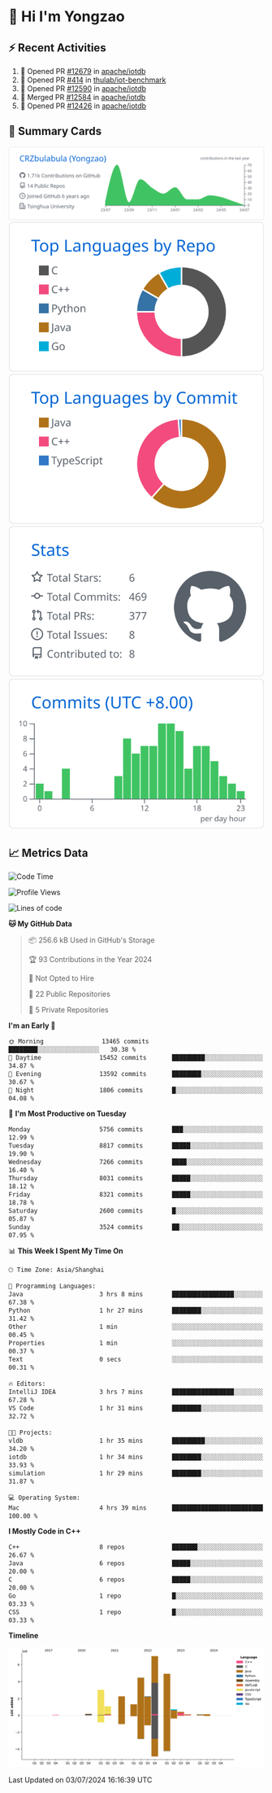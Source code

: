 # 👋 Hi I'm Yongzao

## ⚡ Recent Activities
<!--START_SECTION:activity-->
1. 💪 Opened PR [#12679](https://github.com/apache/iotdb/pull/12679) in [apache/iotdb](https://github.com/apache/iotdb)
2. 💪 Opened PR [#414](https://github.com/thulab/iot-benchmark/pull/414) in [thulab/iot-benchmark](https://github.com/thulab/iot-benchmark)
3. 💪 Opened PR [#12590](https://github.com/apache/iotdb/pull/12590) in [apache/iotdb](https://github.com/apache/iotdb)
4. 🎉 Merged PR [#12584](https://github.com/apache/iotdb/pull/12584) in [apache/iotdb](https://github.com/apache/iotdb)
5. 💪 Opened PR [#12426](https://github.com/apache/iotdb/pull/12426) in [apache/iotdb](https://github.com/apache/iotdb)
<!--END_SECTION:activity-->

## 🎑 Summary Cards

[![](https://raw.githubusercontent.com/CRZbulabula/CRZbulabula/main/profile-summary-card-output/github/0-profile-details.svg)](https://github.com/vn7n24fzkq/github-profile-summary-cards)
[![](https://raw.githubusercontent.com/CRZbulabula/CRZbulabula/main/profile-summary-card-output/github/1-repos-per-language.svg)](https://github.com/vn7n24fzkq/github-profile-summary-cards) [![](https://raw.githubusercontent.com/CRZbulabula/CRZbulabula/main/profile-summary-card-output/github/2-most-commit-language.svg)](https://github.com/vn7n24fzkq/github-profile-summary-cards)
[![](https://raw.githubusercontent.com/CRZbulabula/CRZbulabula/main/profile-summary-card-output/github/3-stats.svg)](https://github.com/vn7n24fzkq/github-profile-summary-cards) [![](https://raw.githubusercontent.com/CRZbulabula/CRZbulabula/main/profile-summary-card-output/github/4-productive-time.svg)](https://github.com/vn7n24fzkq/github-profile-summary-cards)

## 📈 Metrics Data

<!--START_SECTION:waka-->
![Code Time](http://img.shields.io/badge/Code%20Time-664%20hrs%2046%20mins-blue)

![Profile Views](http://img.shields.io/badge/Profile%20Views-0-blue)

![Lines of code](https://img.shields.io/badge/From%20Hello%20World%20I%27ve%20Written-27.7%20million%20lines%20of%20code-blue)

**🐱 My GitHub Data** 

> 📦 256.6 kB Used in GitHub's Storage 
 > 
> 🏆 93 Contributions in the Year 2024
 > 
> 🚫 Not Opted to Hire
 > 
> 📜 22 Public Repositories 
 > 
> 🔑 5 Private Repositories 
 > 
**I'm an Early 🐤** 

```text
🌞 Morning                13465 commits       ████████░░░░░░░░░░░░░░░░░   30.38 % 
🌆 Daytime                15452 commits       █████████░░░░░░░░░░░░░░░░   34.87 % 
🌃 Evening                13592 commits       ████████░░░░░░░░░░░░░░░░░   30.67 % 
🌙 Night                  1806 commits        █░░░░░░░░░░░░░░░░░░░░░░░░   04.08 % 
```
📅 **I'm Most Productive on Tuesday** 

```text
Monday                   5756 commits        ███░░░░░░░░░░░░░░░░░░░░░░   12.99 % 
Tuesday                  8817 commits        █████░░░░░░░░░░░░░░░░░░░░   19.90 % 
Wednesday                7266 commits        ████░░░░░░░░░░░░░░░░░░░░░   16.40 % 
Thursday                 8031 commits        █████░░░░░░░░░░░░░░░░░░░░   18.12 % 
Friday                   8321 commits        █████░░░░░░░░░░░░░░░░░░░░   18.78 % 
Saturday                 2600 commits        █░░░░░░░░░░░░░░░░░░░░░░░░   05.87 % 
Sunday                   3524 commits        ██░░░░░░░░░░░░░░░░░░░░░░░   07.95 % 
```


📊 **This Week I Spent My Time On** 

```text
🕑︎ Time Zone: Asia/Shanghai

💬 Programming Languages: 
Java                     3 hrs 8 mins        █████████████████░░░░░░░░   67.38 % 
Python                   1 hr 27 mins        ████████░░░░░░░░░░░░░░░░░   31.42 % 
Other                    1 min               ░░░░░░░░░░░░░░░░░░░░░░░░░   00.45 % 
Properties               1 min               ░░░░░░░░░░░░░░░░░░░░░░░░░   00.37 % 
Text                     0 secs              ░░░░░░░░░░░░░░░░░░░░░░░░░   00.31 % 

🔥 Editors: 
IntelliJ IDEA            3 hrs 7 mins        █████████████████░░░░░░░░   67.28 % 
VS Code                  1 hr 31 mins        ████████░░░░░░░░░░░░░░░░░   32.72 % 

🐱‍💻 Projects: 
vldb                     1 hr 35 mins        █████████░░░░░░░░░░░░░░░░   34.20 % 
iotdb                    1 hr 34 mins        ████████░░░░░░░░░░░░░░░░░   33.93 % 
simulation               1 hr 29 mins        ████████░░░░░░░░░░░░░░░░░   31.87 % 

💻 Operating System: 
Mac                      4 hrs 39 mins       █████████████████████████   100.00 % 
```

**I Mostly Code in C++** 

```text
C++                      8 repos             ███████░░░░░░░░░░░░░░░░░░   26.67 % 
Java                     6 repos             █████░░░░░░░░░░░░░░░░░░░░   20.00 % 
C                        6 repos             █████░░░░░░░░░░░░░░░░░░░░   20.00 % 
Go                       1 repo              █░░░░░░░░░░░░░░░░░░░░░░░░   03.33 % 
CSS                      1 repo              █░░░░░░░░░░░░░░░░░░░░░░░░   03.33 % 
```



**Timeline**

![Lines of Code chart](https://raw.githubusercontent.com/CRZbulabula/CRZbulabula/main/assets/bar_graph.png)


 Last Updated on 03/07/2024 16:16:39 UTC
<!--END_SECTION:waka-->

